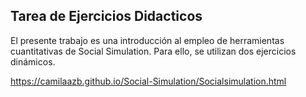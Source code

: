## Tarea de Ejercicios Didacticos
El presente trabajo es una introducción al empleo de herramientas cuantitativas de Social Simulation. Para ello, se utilizan dos ejercicios dinámicos.

https://camilaazb.github.io/Social-Simulation/Socialsimulation.html
